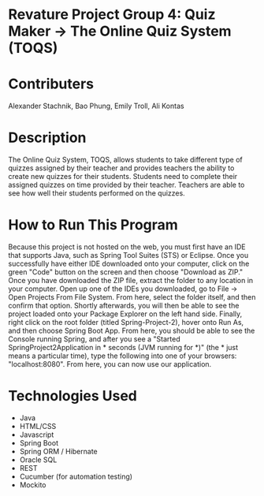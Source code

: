 # Revature Project Group 4: Quiz Maker -> The Online Quiz System (TOQS)

# Contributers
Alexander Stachnik, Bao Phung, Emily Troll, Ali Kontas

# Description
The Online Quiz System, TOQS, allows students to take different type of quizzes assigned by their teacher and provides teachers the ability to create new quizzes for their students. Students need to complete their assigned quizzes on time provided by their teacher. Teachers are able to see how well their students performed on the quizzes.

# How to Run This Program
Because this project is not hosted on the web, you must first have an IDE that supports Java, such as Spring Tool Suites (STS) or Eclipse.  Once you successfully have either IDE downloaded onto your computer, click on the green "Code" button on the screen and then choose "Download as ZIP."  Once you have downloaded the ZIP file, extract the folder to any location in your computer.  Open up one of the IDEs you downloaded, go to File -> Open Projects From File System.  From here, select the folder itself, and then confirm that option.  Shortly afterwards, you will then be able to see the project loaded onto your Package Explorer on the left hand side.  Finally, right click on the root folder (titled Spring-Project-2), hover onto Run As, and then choose Spring Boot App.  From here, you should be able to see the Console running Spring, and after you see a "Started SpringProject2Application in * seconds (JVM running for *)" (the * just means a particular time), type the following into one of your browsers: "localhost:8080".  From here, you can now use our application.

# Technologies Used
- Java
- HTML/CSS
- Javascript
- Spring Boot
- Spring ORM / Hibernate
- Oracle SQL
- REST
- Cucumber (for automation testing)
- Mockito

